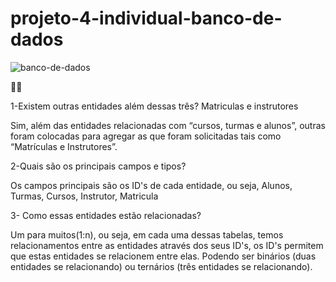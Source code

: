 # projeto-4-individual-banco-de-dados

![banco-de-dados](https://user-images.githubusercontent.com/113535208/216606351-e2d72ae5-aafd-4ffe-854f-cc8416e748d0.jpg)


✍🏻

1-Existem outras entidades além dessas três? Matriculas e instrutores 

Sim, além das entidades relacionadas com “cursos, turmas e alunos”, outras foram colocadas para agregar as que foram solicitadas tais como “Matrículas e Instrutores”.



2-Quais são os principais campos e tipos? 

Os campos principais são os ID's de cada entidade, ou seja, Alunos, Turmas, Cursos, Instrutor, Matricula



3- Como essas entidades estão relacionadas? 

Um para muitos(1:n), ou seja,  em cada uma dessas tabelas, temos relacionamentos entre as entidades através dos seus ID's, os ID's permitem que estas entidades se relacionem entre elas. Podendo ser binários (duas entidades se relacionando) ou ternários (três entidades se relacionando). 
